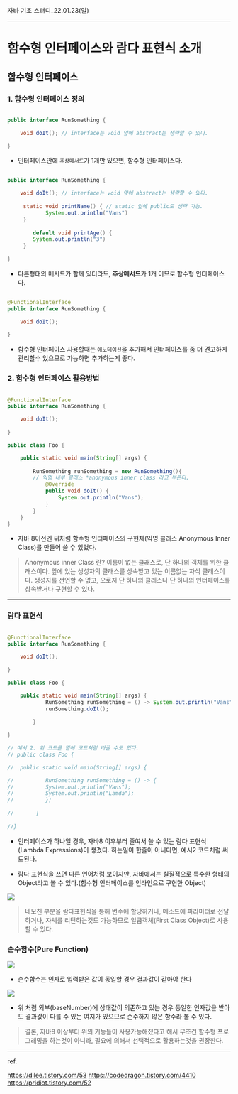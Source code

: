 자바 기초 스터디_22.01.23(일)
***
# 함수형 인터페이스와 람다 표현식 소개

## 함수형 인터페이스

### 1. 함수형 인터페이스 정의

~~~java

public interface RunSomething {

	void doIt(); // interface는 void 앞에 abstract는 생략할 수 있다.
    
}

~~~
- 인터페이스안에 `추상메서드`가 1개만 있으면, 함수형 인터페이스다.

~~~java

public interface RunSomething {

	void doIt(); // interface는 void 앞에 abstract는 생략할 수 있다.
    
   	 static void printName() { // static 앞에 public도 생략 가능.
    		System.out.println("Vans")
   	 }
    
    	default void printAge() { 
   	 	System.out.println("3")
   	 }
    
}

~~~

- 다른형태의 메서드가 함께 있더라도, **추상메서드**가 1개 이므로 함수형 인터페이스다.

~~~java

@FunctionalInterface
public interface RunSomething {

	void doIt(); 
    
}

~~~

- 함수형 인터페이스 사용할때는 `애노테이션`을 추가해서 인터페이스를 좀 더 견고하게 관리할수 있으므로 가능하면 추가하는게 좋다.

### 2. 함수형 인터페이스 활용방법

~~~java

@FunctionalInterface
public interface RunSomething {

	void doIt(); 
    
}

public class Foo {

	public static void main(String[] args) {
    
    	RunSomething runSomething = new RunSomething(){ 
        // 익명 내부 클래스 *anonymous inner class 라고 부른다.
            @Override
            public void doIt() {
            	System.out.println("Vans");
            }
        }
    }
}

~~~

- 자바 8이전엔 위처럼 함수형 인터페이스의 구현체(익명 클래스 Anonymous Inner Class)를 만들어 쓸 수 있었다.

> Anonymous inner Class 란?
이름이 없는 클래스로, 단 하나의 객체를 위한 클래스이다.
앞에 있는 생성자의 클래스를 상속받고 있는 이름없는 자식 클래스이다.
생성자를 선언할 수 없고, 오로지 단 하나의 클래스나 단 하나의 인터페이스를 상속받거나 구현할 수 있다.

***

### 람다 표현식

~~~java

@FunctionalInterface
public interface RunSomething {

	void doIt(); 
    
}

public class Foo {

	public static void main(String[] args) {
    		RunSomething runSomething = () -> System.out.println("Vans");
       		runSomething.doIt();
     	
        }
    
}

// 예시 2. 위 코드를 밑에 코드처럼 바꿀 수도 있다.
// public class Foo {

//	public static void main(String[] args) {

//    		RunSomething runSomething = () -> {
//			System.out.println("Vans");
//			System.out.println("Lamda");
//    		};
     
//       }
    
//}

~~~

- 인터페이스가 하나일 경우, 자바8 이후부터 줄여서 쓸 수 있는 람다 표현식(Lambda Expressions)이 생겼다. 하는일이 한줄이 아니다면, 예시2 코드처럼 써도된다.

- 람다 표현식을 쓰면 다른 언어처럼 보이지만, 자바에서는 실질적으로 특수한 형태의 Object라고 볼 수 있다.(함수형 인터페이스를 인라인으로 구현한 Object)

![](https://images.velog.io/images/dragon9265/post/14c8e87d-f83b-4cc1-8566-8d9178e1e417/image.png)

> 네모친 부분을 람다표현식을 통해 변수에 할당하거나, 메소드에 파라미터로 전달하거나, 자체를 리턴하는것도 가능하므로 일급객체(First Class Object)로 사용할 수 있다.

### 순수함수(Pure Function)


![](https://images.velog.io/images/dragon9265/post/5074bd53-47ea-44dc-ab0f-4792c85becea/image.png)

- 순수함수는 인자로 입력받은 값이 동일할 경우 결과값이 같아야 한다

![](https://images.velog.io/images/dragon9265/post/9a449697-9b66-4b67-a3b8-a20395316499/image.png)

- 위 처럼 외부(baseNumber)에 상태값이 의존하고 있는 경우 동일한 인자값을 받아도 결과값이 다를 수 있는 여지가 있으므로 순수하지 않은 함수라 볼 수 있다.

> 결론, 자바8 이상부터 위의 기능들이 사용가능해졌다고 해서 무조건 함수형 프로그래밍을 하는것이 아니라, 필요에 의해서 선택적으로 활용하는것을 권장한다.

***

ref.

https://dilee.tistory.com/53
https://codedragon.tistory.com/4410
https://pridiot.tistory.com/52